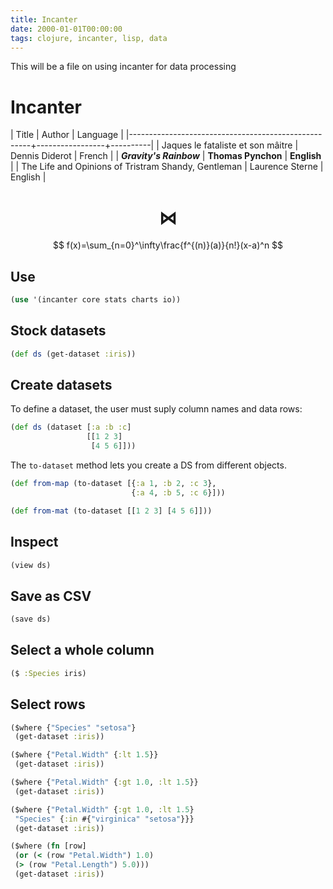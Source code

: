 ```yaml
---
title: Incanter
date: 2000-01-01T00:00:00
tags: clojure, incanter, lisp, data
---
```


This will be a file on using incanter for data processing 



# Incanter


| Title                                               | Author          | Language |
|-----------------------------------------------------+-----------------+----------|
| Jaques le fataliste et son mâitre                   | Dennis Diderot  | French   |
|  _**Gravity's Rainbow**_                                   | **Thomas Pynchon**  | **English**  |
| The Life and Opinions of Tristram Shandy, Gentleman | Laurence Sterne | English  |



# $$\bowtie$$
$$ f(x)=\sum_{n=0}^\infty\frac{f^{(n)}(a)}{n!}(x-a)^n $$

## Use

```clojure
(use '(incanter core stats charts io))
```

## Stock datasets

```clojure
(def ds (get-dataset :iris))
```

## Create datasets

To define a dataset, the user must suply column names and data rows:

```clojure
(def ds (dataset [:a :b :c]
                 [[1 2 3]
                  [4 5 6]]))
```

The `to-dataset` method lets you create a DS from different objects.

```clojure
(def from-map (to-dataset [{:a 1, :b 2, :c 3},
                           {:a 4, :b 5, :c 6}]))

(def from-mat (to-dataset [[1 2 3] [4 5 6]]))
```

## Inspect

```clojure
(view ds)
```

## Save as CSV 

```clojure
(save ds)
```

## Select a whole column

```clojure
($ :Species iris)
```

## Select rows

```clojure
($where {"Species" "setosa"}
 (get-dataset :iris))

($where {"Petal.Width" {:lt 1.5}}
 (get-dataset :iris))

($where {"Petal.Width" {:gt 1.0, :lt 1.5}}
 (get-dataset :iris))

($where {"Petal.Width" {:gt 1.0, :lt 1.5}
 "Species" {:in #{"virginica" "setosa"}}}
 (get-dataset :iris))

($where (fn [row]
 (or (< (row "Petal.Width") 1.0)
 (> (row "Petal.Length") 5.0)))
 (get-dataset :iris))
```


